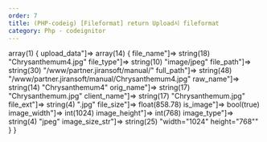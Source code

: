 ```yaml
---
order: 7
title: (PHP-codeig) [Fileformat] return Upload시 fileformat
category: Php - codeignitor
---
```


array(1) { 
upload_data"]=> array(14) { 
file_name"]=> string(18) "Chrysanthemum4.jpg" 
file_type"]=> string(10) "image/jpeg" 
file_path"]=> string(30) "/www/partner.jiransoft/manual/" 
full_path"]=> string(48) "/www/partner.jiransoft/manual/Chrysanthemum4.jpg" 
raw_name"]=> string(14) "Chrysanthemum4" 
orig_name"]=> string(17) "Chrysanthemum.jpg" 
client_name"]=> string(17) "Chrysanthemum.jpg" 
file_ext"]=> string(4) ".jpg" 
file_size"]=> float(858.78) 
is_image"]=> bool(true) 
image_width"]=> int(1024) 
image_height"]=> int(768) 
image_type"]=> string(4) "jpeg" 
image_size_str"]=> string(25) "width="1024" height="768"" } }

